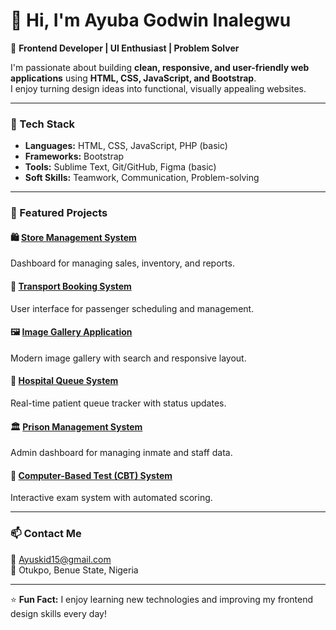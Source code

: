 # 👋 Hi, I'm Ayuba Godwin Inalegwu

🎯 **Frontend Developer | UI Enthusiast | Problem Solver**

I'm passionate about building **clean, responsive, and user-friendly web applications** using **HTML, CSS, JavaScript, and Bootstrap**.  
I enjoy turning design ideas into functional, visually appealing websites.

---

### 🧰 Tech Stack
- **Languages:** HTML, CSS, JavaScript, PHP (basic)
- **Frameworks:** Bootstrap
- **Tools:** Sublime Text, Git/GitHub, Figma (basic)
- **Soft Skills:** Teamwork, Communication, Problem-solving

---

### 🚀 Featured Projects
#### 🛍️ [Store Management System](#)
Dashboard for managing sales, inventory, and reports.

#### 🚌 [Transport Booking System](#)
User interface for passenger scheduling and management.

#### 🖼️ [Image Gallery Application](#)
Modern image gallery with search and responsive layout.

#### 🏥 [Hospital Queue System](#)
Real-time patient queue tracker with status updates.

#### 🏛️ [Prison Management System](#)
Admin dashboard for managing inmate and staff data.

#### 🧮 [Computer-Based Test (CBT) System](#)
Interactive exam system with automated scoring.

---

### 📫 Contact Me
📧 [Ayuskid15@gmail.com](mailto:Ayuskid15@gmail.com)  
📍 Otukpo, Benue State, Nigeria  

---

⭐ **Fun Fact:** I enjoy learning new technologies and improving my frontend design skills every day!
